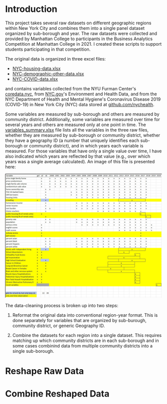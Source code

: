 # Introduction
This project takes several raw datasets on different geographic regions within New York City and combines them into a single panel dataset organized by sub-borough and year. The raw datasets were collected and provided by Manhattan College to participants in the Business Analytics Competition at Manhattan College in 2021. I created these scripts to support students participating in that competition.

The original data is organized in three excel files: 

- [NYC-housing-data.xlsx](https://github.com/milleroztn/BACatMC/blob/main/rawdata/NYC-housing-data.xlsx)
- [NYC-demographic-other-data.xlsx](https://github.com/milleroztn/BACatMC/blob/main/rawdata/NYC-demographic-other-data.xlsx)
- [NYC-COVID-data.xlsx](https://github.com/milleroztn/BACatMC/blob/main/rawdata/NYC-COVID-data.xlsx)

and contains variables collected from the NYU Furman Center's [coredata.nyc](https://coredata.nyc/), from [NYC.gov](https://a816-dohbesp.nyc.gov/IndicatorPublic/beta/)'s Environment and Health Data, and from the NYC Department of Health and Mental Hygiene's Coronavirus Disease 2019 (COVID-19) in New York City (NYC) data stored at [github.com/nychealth](https://github.com/nychealth).

Some variables are measured by sub-borough and others are measured by community district. Additionally, some variables are measured over time for several years and others are measured only at one point in time. The [variables_summary.xlsx](https://github.com/milleroztn/BACatMC/blob/main/rawdata/variables_summary.xlsx) file lists all the variables in the three raw files, whether they are measured by sub-borough or community district, whether they have a geography ID (a number that uniquely identifies each sub-borough or community district), and in which years each variable is measured. For those variables that have only a single value over time, I have also indicated which years are reflected by that value (e.g., over which years was a single average calculated). An image of this file is presented here:

![variables_summary.png](/rawdata/variables_summary.png "Variables Summary")

The data-cleaning process is broken up into two steps:

1. Reformat the original data into conventional region-year format. This is done separately for variables that are organized by sub-burough, community district, or generic Geography ID.

2. Combine the datasets for each region into a single dataset. This requires matching up which community districts are in each sub-borough and in some cases combinind data from multiple community districts into a single sub-borough.

# Reshape Raw Data
# Combine Reshaped Data


```python

```
